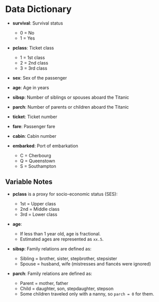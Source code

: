# Data Dictionary

- **survival**: Survival status  
  - 0 = No  
  - 1 = Yes  

- **pclass**: Ticket class  
  - 1 = 1st class  
  - 2 = 2nd class  
  - 3 = 3rd class  

- **sex**: Sex of the passenger  

- **age**: Age in years  

- **sibsp**: Number of siblings or spouses aboard the Titanic  

- **parch**: Number of parents or children aboard the Titanic  

- **ticket**: Ticket number  

- **fare**: Passenger fare  

- **cabin**: Cabin number  

- **embarked**: Port of embarkation  
  - C = Cherbourg  
  - Q = Queenstown  
  - S = Southampton  

## Variable Notes

- **pclass** is a proxy for socio-economic status (SES):  
  - 1st = Upper class  
  - 2nd = Middle class  
  - 3rd = Lower class  

- **age**:  
  - If less than 1 year old, age is fractional.  
  - Estimated ages are represented as `xx.5`.  

- **sibsp**: Family relations are defined as:  
  - Sibling = brother, sister, stepbrother, stepsister  
  - Spouse = husband, wife (mistresses and fiancés were ignored)  

- **parch**: Family relations are defined as:  
  - Parent = mother, father  
  - Child = daughter, son, stepdaughter, stepson  
  - Some children traveled only with a nanny, so `parch = 0` for them.  